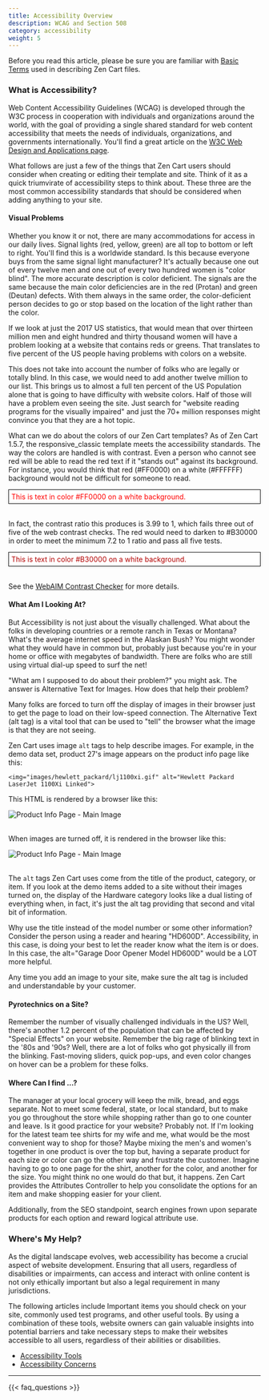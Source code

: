 ```yaml
---
title: Accessibility Overview
description: WCAG and Section 508
category: accessibility
weight: 5
---
```


Before you read this article, please be sure you are familiar with [Basic Terms](/user/first_steps/basic_terms/) used in describing Zen Cart files. 

### What is Accessibility? 

Web Content Accessibility Guidelines (WCAG) is developed through the W3C process in cooperation with individuals and organizations around the world, with the goal of providing a single shared standard for web content accessibility that meets the needs of individuals, organizations, and governments internationally.  You'll find a great article on the [W3C Web Design and Applications page](https://www.w3.org/standards/webdesign/accessibility).

What follows are just a few of the things that Zen Cart users should consider when creating or editing their template and site.  Think of it as a quick triumvirate of accessibility steps to think about.  These three are the most common accessibility standards that should be considered when adding anything to your site.

#### Visual Problems

Whether you know it or not, there are many accommodations for access in our daily lives.  Signal lights (red, yellow, green) are all top to bottom or left to right.  You'll find this is a worldwide standard.  Is this because everyone buys from the same signal light manufacturer?  It's actually because one out of every twelve men and one out of every two hundred women is "color blind".  The more accurate description is color deficient.  The signals are the same because the main color deficiencies are in the red (Protan) and green (Deutan) defects.  With them always in the same order, the color-deficient person decides to go or stop based on the location of the light rather than the color.

If we look at just the 2017 US statistics, that would mean that over thirteen million men and eight hundred and thirty thousand women will have a problem looking at a website that contains reds or greens.  That translates to five percent of the US people having problems with colors on a website.

This does not take into account the number of folks who are legally or totally blind.  In this case, we would need to add another twelve million to our list.  This brings us to almost a full ten percent of the US Population alone that is going to have difficulty with website colors.  Half of those will have a problem even seeing the site.  Just search for "website reading programs for the visually impaired" and just the 70+ million responses might convince you that they are a hot topic.

What can we do about the colors of our Zen Cart templates?  As of Zen Cart 1.5.7, the responsive_classic template meets the accessibility standards.  The way the colors are handled is with contrast.  Even a person who cannot see red will be able to read the red text if it "stands out" against its background.  For instance, you would think that red (#FF0000) on a white (#FFFFFF) background would not be difficult for someone to read.  

<div border="1" style="background:#FFFFFF; border: 1px solid black; padding: 5px;">
<font color="#FF0000">This is text in color #FF0000 on a white background.</font>
</div>
<br>

In fact, the contrast ratio this produces is 3.99 to 1, which fails three out of five of the web contrast checks.  The red would need to darken to #B30000 in order to meet the minimum 7.2 to 1 ratio and pass all five tests.  

<div border="1" style="background:#FFFFFF; border: 1px solid black; padding: 5px;">
<font color="#B30000">This is text in color #B30000 on a white background.</font>
</div>
<br>


See the [WebAIM Contrast Checker](https://webaim.org/resources/contrastchecker/) for more details.

#### What Am I Looking At?

But Accessibility is not just about the visually challenged.  What about the folks in developing countries or a remote ranch in Texas or Montana?  What's the average internet speed in the Alaskan Bush?  You might wonder what they would have in common but, probably just because you're in your home or office with megabytes of bandwidth.  There are folks who are still using virtual dial-up speed to surf the net!

"What am I supposed to do about their problem?" you might ask.  The answer is Alternative Text for Images.  How does that help their problem?

Many folks are forced to turn off the display of images in their browser just to get the page to load on their low-speed connection.  The Alternative Text (alt tag) is a vital tool that can be used to "tell" the browser what the image is that they are not seeing.

Zen Cart uses image `alt` tags to help describe images.  For example, in the demo data set, product 27's image appears on the product info page like this: 

```
<img="images/hewlett_packard/lj1100xi.gif" alt="Hewlett Packard LaserJet 1100Xi Linked">
```

This HTML is rendered by a browser like this: 

<img src="/images/product_info_image.png" alt="Product Info Page - Main Image" />
<br><br>

When images are turned off, it is rendered in the browser like this:  

<img src="/images/product_info_no_image.png" alt="Product Info Page - Main Image" />
<br><br>


The `alt` tags Zen Cart uses come from the title of the product, category, or item.  If you look at the demo items added to a site  without their images turned on, the display of the Hardware category looks like a dual listing of everything when, in fact, it's just the alt tag providing that second and vital bit of information.

Why use the title instead of the model number or some other information?  Consider the person using a reader and hearing "HD600D".  Accessibility, in this case, is doing your best to let the reader know what the item is or does.  In this case, the alt="Garage Door Opener Model HD600D" would be a LOT more helpful.

Any time you add an image to your site, make sure the alt tag is included and understandable by your customer.

#### Pyrotechnics on a Site?

Remember the number of visually challenged individuals in the US?  Well, there's another 1.2 percent of the population that can be affected by "Special Effects" on your website.  Remember the big rage of blinking text in the \'80s and \'90s?  Well, there are a lot of folks who got physically ill from the blinking.  Fast-moving sliders, quick pop-ups, and even color changes on hover can be a problem for these folks.

#### Where Can I find ...?

The manager at your local grocery will keep the milk, bread, and eggs separate.  Not to meet some federal, state, or local standard, but to make you go throughout the store while shopping rather than go to one counter and leave.  Is it good practice for your website?  Probably not.  If I'm looking for the latest team tee shirts for my wife and me, what would be the most convenient way to shop for those?  Maybe mixing the men's and women's together in one product is over the top but, having a separate product for each size or color can go the other way and frustrate the customer.  Imagine having to go to one page for the shirt, another for the color, and another for the size.  You might think no one would do that but, it happens.  Zen Cart provides the Attributes Controller to help you consolidate the options for an item and make shopping easier for your client.

Additionally, from the SEO standpoint, search engines frown upon separate products for each option and reward logical attribute use.

### Where's My Help?

As the digital landscape evolves, web accessibility has become a crucial aspect of website development. Ensuring that all users, regardless of disabilities or impairments, can access and interact with online content is not only ethically important but also a legal requirement in many jurisdictions. 

The following articles include Important items you should check on your site, commonly used test programs, and other useful tools. By using a combination of these tools, website owners can gain valuable insights into potential barriers and take necessary steps to make their websites accessible to all users, regardless of their abilities or disabilities.

- [Accessibility Tools](/user/accessibility/accessibility_tools/)
- [Accessibility Concerns](/user/accessibility/accessibility_concerns/)

---
<!-- please keep this at the end --> 
{{< faq_questions >}}

